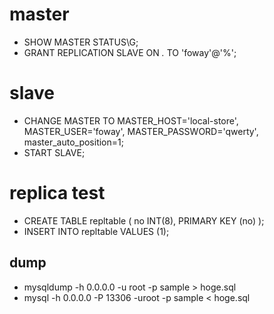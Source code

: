 # master 

- SHOW MASTER STATUS\G;
- GRANT REPLICATION SLAVE ON *.* TO 'foway'@'%';

# slave

- CHANGE MASTER TO MASTER_HOST='local-store', MASTER_USER='foway', MASTER_PASSWORD='qwerty', master_auto_position=1;
- START SLAVE;

# replica test

- CREATE TABLE repltable ( no INT(8), PRIMARY KEY (no) );
- INSERT INTO repltable VALUES (1);

## dump

- mysqldump -h 0.0.0.0 -u root -p sample > hoge.sql
- mysql -h 0.0.0.0 -P 13306 -uroot -p sample < hoge.sql